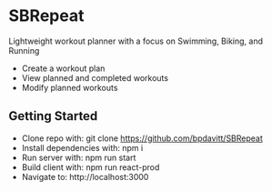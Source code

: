 # SBRepeat

Lightweight workout planner with a focus on Swimming, Biking, and Running
* Create a workout plan
* View planned and completed workouts
* Modify planned workouts

## Getting Started
* Clone repo with: git clone https://github.com/bpdavitt/SBRepeat
* Install dependencies with: npm i
* Run server with: npm run start
* Build client with: npm run react-prod
* Navigate to: http://localhost:3000